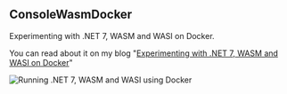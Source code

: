 ## ConsoleWasmDocker

Experimenting with .NET 7, WASM and WASI on Docker.

You can read about it on my blog "[Experimenting with .NET 7, WASM and WASI on Docker](https://laurentkempe.com/2022/10/31/experimenting-with-dotnet-7-wasm-wasi-on-docker/)"

![Running .NET 7, WASM and WASI using Docker](https://laurentkempe.com/images/ConsoleWasmDocker.png)
